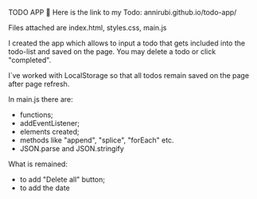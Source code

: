 TODO APP 💫
Here is the link to my Todo: annirubi.github.io/todo-app/

Files attached are index.html, styles.css, main.js

I created the app which allows to input a todo that gets included into the todo-list and saved on the page. You may delete a todo or click "completed". 

I`ve worked with LocalStorage so that all todos remain saved on the page after page refresh. 

In main.js there are:
- functions;
- addEventListener;
- elements created;
- methods like "append", "splice", "forEach" etc.
- JSON.parse and JSON.stringify


What is remained:
- to add "Delete all" button;
- to add the date
